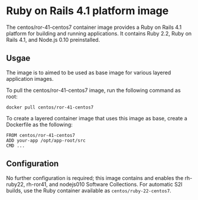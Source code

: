 Ruby on Rails 4.1 platform image
================================

The centos/ror-41-centos7 container image provides a Ruby on Rails 4.1 platform for building and running applications. It contains Ruby 2.2, Ruby on Rails 4.1, and Node.js 0.10 preinstalled.


Usgae
-----
The image is to aimed to be used as base image for various layered application images.

To pull the centos/ror-41-centos7 image, run the following command as root:
```
docker pull centos/ror-41-centos7
```

To create a layered container image that uses this image as base, create a Dockerfile as the following:
```
FROM centos/ror-41-centos7
ADD your-app /opt/app-root/src
CMD ...
```

Configuration
-------------

No further configuration is required; this image contains and enables the rh-ruby22, rh-ror41, and nodejs010 Software Collections. For automatic S2I builds, use the Ruby container available as `centos/ruby-22-centos7`.
